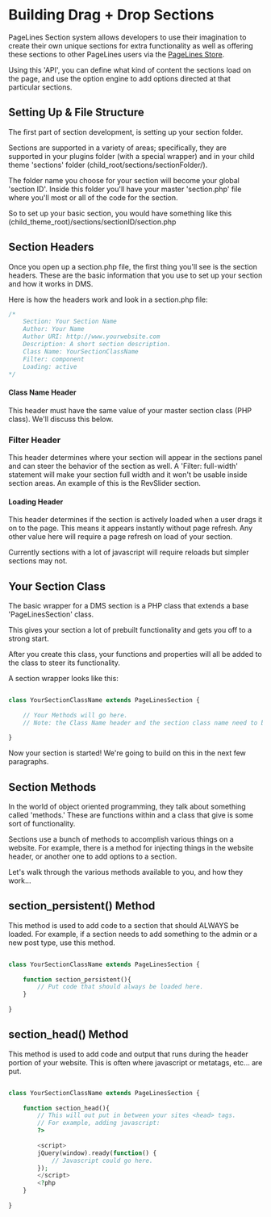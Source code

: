 # Building Drag + Drop Sections #

PageLines Section system allows developers to use their imagination to create their own unique sections for extra functionality as well as offering these sections to other PageLines users via the [PageLines Store](http://www.pagelines.com/store).

Using this 'API', you can define what kind of content the sections load on the page, and use the option engine to add options directed at that particular sections.

## Setting Up & File Structure ##

The first part of section development, is setting up your section folder. 

Sections are supported in a variety of areas; specifically, they are supported in your plugins folder (with a special wrapper) and in your child theme 'sections' folder (child_root/sections/sectionFolder/). 

The folder name you choose for your section will become your global 'section ID'.  Inside this folder you'll have your master 'section.php' file where you'll most or all of the code for the section.

So to set up your basic section, you would have something like this (child_theme_root)/sections/sectionID/section.php

## Section Headers ##

Once you open up a section.php file, the first thing you'll see is the section headers. These are the basic information that you use to set up your section and how it works in DMS. 

Here is how the headers work and look in a section.php file:

```php
/*
	Section: Your Section Name
	Author: Your Name
	Author URI: http://www.yourwebsite.com
	Description: A short section description.
	Class Name: YourSectionClassName
	Filter: component
	Loading: active
*/
```
#### Class Name Header ####
This header must have the same value of your master section class (PHP class). We'll discuss this below. 

### Filter Header ####
This header determines where your section will appear in the sections panel and can steer the behavior of the section as well. 
A 'Filter: full-width' statement will make your section full width and it won't be usable inside section areas. An example of this is the RevSlider section. 

#### Loading Header ####
This header determines if the section is actively loaded when a user drags it on to the page. This means it appears instantly without page refresh. Any other value here will require a page refresh on load of your section. 

Currently sections with a lot of javascript will require reloads but simpler sections may not. 

## Your Section Class ##

The basic wrapper for a DMS section is a PHP class that extends a base 'PageLinesSection' class. 

This gives your section a lot of prebuilt functionality and gets you off to a strong start. 

After you create this class, your functions and properties will all be added to the class to steer its functionality. 

A section wrapper looks like this: 

```php

class YourSectionClassName extends PageLinesSection {
	
	// Your Methods will go here. 
	// Note: the Class Name header and the section class name need to be the same.
	
}

```

Now your section is started! We're going to build on this in the next few paragraphs.

## Section Methods ##
In the world of object oriented programming, they talk about something called 'methods.' These are functions within and a class that give is some sort of functionality. 

Sections use a bunch of methods to accomplish various things on a website. For example, there is a method for injecting things in the website header, or another one to add options to a section. 

Let's walk through the various methods available to you, and how they work... 

## section_persistent() Method ##

This method is used to add code to a section that should ALWAYS be loaded. For example, if a section needs to add something to the admin or a new post type, use this method. 
```php

class YourSectionClassName extends PageLinesSection {
	
	function section_persistent(){
		// Put code that should always be loaded here. 
	}
	
}

```

## section_head() Method ##

This method is used to add code and output that runs during the header portion of your website. This is often where javascript or metatags, etc... are put. 
```php

class YourSectionClassName extends PageLinesSection {
	
	function section_head(){
		// This will out put in between your sites <head> tags. 
		// For example, adding javascript: 
		?>
		
		<script>
		jQuery(window).ready(function() {
			// Javascript could go here.
		});
		</script>
		<?php
	}
	
}

```













